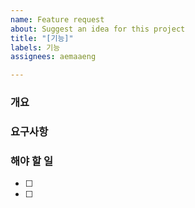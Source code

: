 ```yaml
---
name: Feature request
about: Suggest an idea for this project
title: "[기능]"
labels: 기능
assignees: aemaaeng

---
```


### 개요

### 요구사항

### 해야 할 일
- [ ] 
- [ ]
